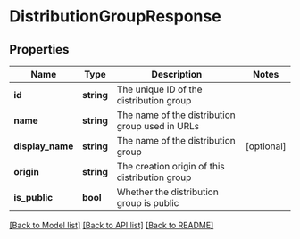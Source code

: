 # DistributionGroupResponse

## Properties
Name | Type | Description | Notes
------------ | ------------- | ------------- | -------------
**id** | **string** | The unique ID of the distribution group | 
**name** | **string** | The name of the distribution group used in URLs | 
**display_name** | **string** | The name of the distribution group | [optional] 
**origin** | **string** | The creation origin of this distribution group | 
**is_public** | **bool** | Whether the distribution group is public | 

[[Back to Model list]](../README.md#documentation-for-models) [[Back to API list]](../README.md#documentation-for-api-endpoints) [[Back to README]](../README.md)


